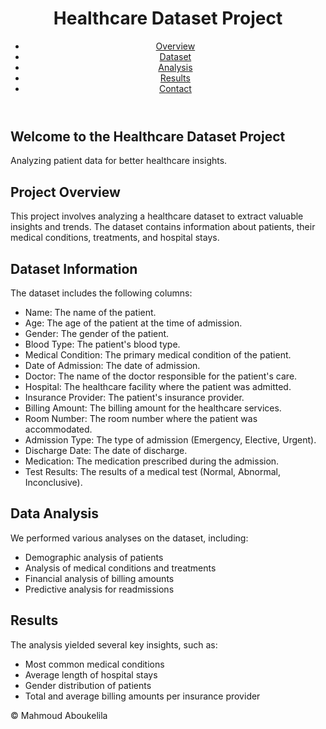 <!DOCTYPE html>
<html lang="en">
<head>
    <meta charset="UTF-8">
    <meta name="viewport" content="width=device-width, initial-scale=1.0">

</head>
<body>
    <header>
        <div class="container">
            <div id="branding">
                <h1>Healthcare Dataset Project</h1>
            </div>
            <nav>
                <ul>
                    <li><a href="#overview">Overview</a></li>
                    <li><a href="#dataset">Dataset</a></li>
                    <li><a href="#analysis">Analysis</a></li>
                    <li><a href="#results">Results</a></li>
                    <li><a href="#contact">Contact</a></li>
                </ul>
            </nav>
        </div>
    </header>
    <section class="showcase">
        <div class="container">
            <h1>Welcome to the Healthcare Dataset Project</h1>
            <p>Analyzing patient data for better healthcare insights.</p>
        </div>
    </section>
    <section id="overview">
        <div class="container">
            <h2>Project Overview</h2>
            <p>This project involves analyzing a healthcare dataset to extract valuable insights and trends. The dataset contains information about patients, their medical conditions, treatments, and hospital stays.</p>
        </div>
    </section>
    <section id="dataset">
        <div class="container">
            <h2>Dataset Information</h2>
            <p>The dataset includes the following columns:</p>
            <ul>
                <li>Name: The name of the patient.</li>
                <li>Age: The age of the patient at the time of admission.</li>
                <li>Gender: The gender of the patient.</li>
                <li>Blood Type: The patient's blood type.</li>
                <li>Medical Condition: The primary medical condition of the patient.</li>
                <li>Date of Admission: The date of admission.</li>
                <li>Doctor: The name of the doctor responsible for the patient's care.</li>
                <li>Hospital: The healthcare facility where the patient was admitted.</li>
                <li>Insurance Provider: The patient's insurance provider.</li>
                <li>Billing Amount: The billing amount for the healthcare services.</li>
                <li>Room Number: The room number where the patient was accommodated.</li>
                <li>Admission Type: The type of admission (Emergency, Elective, Urgent).</li>
                <li>Discharge Date: The date of discharge.</li>
                <li>Medication: The medication prescribed during the admission.</li>
                <li>Test Results: The results of a medical test (Normal, Abnormal, Inconclusive).</li>
            </ul>
        </div>
    </section>
    <section id="analysis">
        <div class="container">
            <h2>Data Analysis</h2>
            <p>We performed various analyses on the dataset, including:</p>
            <ul>
                <li>Demographic analysis of patients</li>
                <li>Analysis of medical conditions and treatments</li>
                <li>Financial analysis of billing amounts</li>
                <li>Predictive analysis for readmissions</li>
            </ul>
        </div>
    </section>
    <section id="results">
        <div class="container">
            <h2>Results</h2>
            <p>The analysis yielded several key insights, such as:</p>
            <ul>
                <li>Most common medical conditions</li>
                <li>Average length of hospital stays</li>
                <li>Gender distribution of patients</li>
                <li>Total and average billing amounts per insurance provider</li>
            </ul>
        </div>
    </section>
    <footer>
        <div class="container">
            <p>&copy; Mahmoud Aboukelila</p>
        </div>
    </footer>
</body>
</html>
